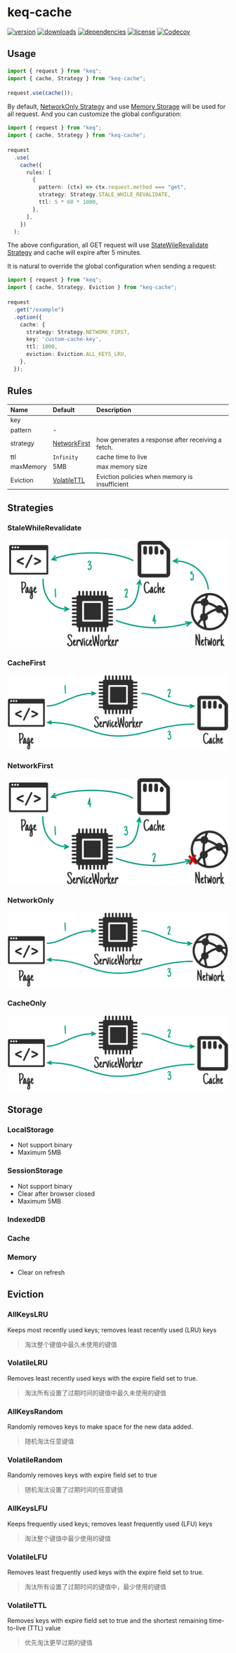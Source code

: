 # keq-cache

[npm]: https://www.npmjs.com/package/keq-cache

[![version](https://img.shields.io/npm/v/keq-cache.svg?logo=npm&style=for-the-badge)][npm]
[![downloads](https://img.shields.io/npm/dm/keq-cache.svg?logo=npm&style=for-the-badge)][npm]
[![dependencies](https://img.shields.io/librariesio/release/npm/keq-cache?logo=npm&style=for-the-badge)][npm]
[![license](https://img.shields.io/npm/l/keq-cache.svg?logo=github&style=for-the-badge)][npm]
[![Codecov](https://img.shields.io/codecov/c/gh/keq-request/keq-cache?logo=codecov&token=PLF0DT6869&style=for-the-badge)](https://codecov.io/gh/keq-request/keq-cache)

## Usage

```typescript
import { request } from "keq";
import { cache, Strategy } from "keq-cache";

request.use(cache());
```

By default, [NetworkOnly Strategy](#networkonly) and use [Memory Storage](#memory) will be used for all request. And you can customize the global configuration:

<!-- prettier-ignore -->
```typescript
import { request } from "keq";
import { cache, Strategy } from "keq-cache";

request
  .use(
    cache({
      rules: [
        {
          pattern: (ctx) => ctx.request.method === "get",
          strategy: Strategy.STALE_WHILE_REVALIDATE,
          ttl: 5 * 60 * 1000,
        },
      ],
    })
  );
```

The above configuration, all GET request will use [StateWileRevalidate Strategy](#stale-while-revalidate) and cache will expire after 5 minutes.

It is natural to override the global configuration when sending a request:

<!-- prettier-ignore -->
```typescript
import { request } from "keq";
import { cache, Strategy, Eviction } from "keq-cache";

request
  .get("/example")
  .option({
    cache: {
      strategy: Strategy.NETWORK_FIRST,
      key: 'custom-cache-key',
      ttl: 1000,
      eviction: Eviction.ALL_KEYS_LRU,
    },
  });
```

## Rules

| Name      | Default                       | Description                                       |
| :-------- | :---------------------------- | :------------------------------------------------ |
| key       |                               |
| pattern   | -                             |
| strategy  | [NetworkFirst](#networkfirst) | how generates a response after receiving a fetch. |
| ttl       | `Infinity`                    | cache time to live                                |
| maxMemory | 5MB                           | max memory size                                   |
| Eviction  | [VolatileTTL](#volatilettl)   | Eviction policies when memory is insufficient     |

## Strategies

### StaleWhileRevalidate

![stale-wile-revalidate](./images/stale-while-revalidate.png)

### CacheFirst

![cache-first](./images/cache-first.png)

### NetworkFirst

![network-first](./images/network-first.png)

### NetworkOnly

![network-only](./images/network-only.png)

### CacheOnly

![cache-only](./images/cache-only.png)

## Storage

### LocalStorage

- Not support binary
- Maximum 5MB

### SessionStorage

- Not support binary
- Clear after browser closed
- Maximum 5MB

### IndexedDB

### Cache

### Memory

- Clear on refresh

## Eviction

### AllKeysLRU

Keeps most recently used keys; removes least recently used (LRU) keys

> 淘汰整个键值中最久未使用的键值

### VolatileLRU

Removes least recently used keys with the expire field set to true.

> 淘汰所有设置了过期时间的键值中最久未使用的键值

### AllKeysRandom

Randomly removes keys to make space for the new data added.

> 随机淘汰任意键值

### VolatileRandom

Randomly removes keys with expire field set to true

> 随机淘汰设置了过期时间的任意键值

### AllKeysLFU

Keeps frequently used keys; removes least frequently used (LFU) keys

> 淘汰整个键值中最少使用的键值

### VolatileLFU

Removes least frequently used keys with the expire field set to true.

> 淘汰所有设置了过期时间的键值中，最少使用的键值

### VolatileTTL

Removes keys with expire field set to true and the shortest remaining time-to-live (TTL) value

> 优先淘汰更早过期的键值
